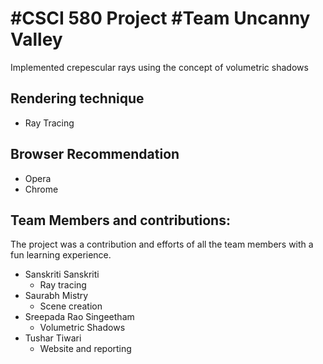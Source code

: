 #CSCI 580 Project 
#Team Uncanny Valley
=======================
Implemented crepescular rays using the concept of volumetric shadows

## Rendering technique
* Ray Tracing

## Browser Recommendation
* Opera
* Chrome

##	Team Members and contributions:

The project was a contribution and efforts of all
the team members with a fun learning experience.

* Sanskriti Sanskriti 
  * Ray tracing
* Saurabh Mistry
  * Scene creation
* Sreepada Rao Singeetham
  * Volumetric Shadows
* Tushar Tiwari
  * Website and reporting
